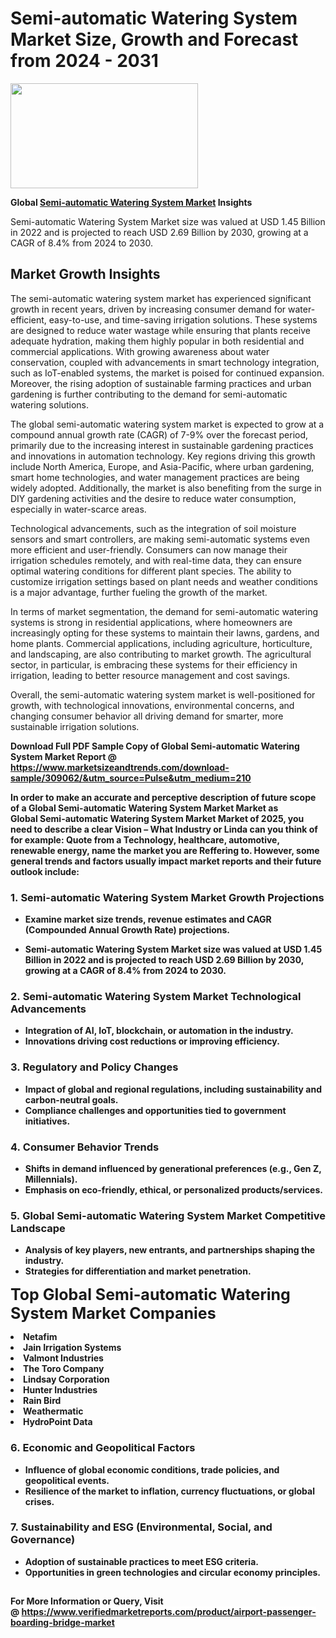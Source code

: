 <H1>Semi-automatic Watering System Market Size, Growth and Forecast from 2024 - 2031</H1><img class="aligncenter size-medium wp-image-584254" src="https://thirdeyenews.in/wp-content/uploads/2024/09/Global-Market-Research-300x168.jpeg" alt="" width="300" height="168" /><p><strong>Global&nbsp;<a href="https://www.marketsizeandtrends.com/download-sample/309062/&amp;utm_source=Pulse&amp;utm_medium=210">Semi-automatic Watering System Market</a> Insights</strong></p><p>Semi-automatic Watering System Market size was valued at USD 1.45 Billion in 2022 and is projected to reach USD 2.69 Billion by 2030, growing at a CAGR of 8.4% from 2024 to 2030.</p><p><h2>Market Growth Insights</h2> <p>The semi-automatic watering system market has experienced significant growth in recent years, driven by increasing consumer demand for water-efficient, easy-to-use, and time-saving irrigation solutions. These systems are designed to reduce water wastage while ensuring that plants receive adequate hydration, making them highly popular in both residential and commercial applications. With growing awareness about water conservation, coupled with advancements in smart technology integration, such as IoT-enabled systems, the market is poised for continued expansion. Moreover, the rising adoption of sustainable farming practices and urban gardening is further contributing to the demand for semi-automatic watering solutions.</p> <p><strong></strong></p> <p>The global semi-automatic watering system market is expected to grow at a compound annual growth rate (CAGR) of 7-9% over the forecast period, primarily due to the increasing interest in sustainable gardening practices and innovations in automation technology. Key regions driving this growth include North America, Europe, and Asia-Pacific, where urban gardening, smart home technologies, and water management practices are being widely adopted. Additionally, the market is also benefiting from the surge in DIY gardening activities and the desire to reduce water consumption, especially in water-scarce areas.</p> <p>Technological advancements, such as the integration of soil moisture sensors and smart controllers, are making semi-automatic systems even more efficient and user-friendly. Consumers can now manage their irrigation schedules remotely, and with real-time data, they can ensure optimal watering conditions for different plant species. The ability to customize irrigation settings based on plant needs and weather conditions is a major advantage, further fueling the growth of the market.</p> <p>In terms of market segmentation, the demand for semi-automatic watering systems is strong in residential applications, where homeowners are increasingly opting for these systems to maintain their lawns, gardens, and home plants. Commercial applications, including agriculture, horticulture, and landscaping, are also contributing to market growth. The agricultural sector, in particular, is embracing these systems for their efficiency in irrigation, leading to better resource management and cost savings.</p> <p>Overall, the semi-automatic watering system market is well-positioned for growth, with technological innovations, environmental concerns, and changing consumer behavior all driving demand for smarter, more sustainable irrigation solutions.</p> <p><strong></p><p><span class=""><strong>Download Full PDF Sample Copy of Global Semi-automatic Watering System Market Report</strong> @ <a href="https://www.marketsizeandtrends.com/download-sample/309062/&amp;utm_source=Pulse&amp;utm_medium=210" target="_blank">https://www.marketsizeandtrends.com/download-sample/309062/&amp;utm_source=Pulse&amp;utm_medium=210</a></span></p><p>In order to make an accurate and perceptive description of future scope of a Global&nbsp;Semi-automatic Watering System Market Market as Global&nbsp;Semi-automatic Watering System Market Market of 2025, you need to describe a clear Vision &ndash; What Industry or Linda can you think of for example: Quote from a Technology, healthcare, automotive, renewable energy, name the market you are Reffering to. However, some general trends and factors usually impact market reports and their future outlook include:</p><h3>1.&nbsp;<strong>Semi-automatic Watering System Market Growth Projections</strong></h3><ul><li>Examine market size trends, revenue estimates and CAGR (Compounded Annual Growth Rate) projections.</li><li><p>Semi-automatic Watering System Market size was valued at USD 1.45 Billion in 2022 and is projected to reach USD 2.69 Billion by 2030, growing at a CAGR of 8.4% from 2024 to 2030.</p></li></ul><h3>2.&nbsp;<strong>Semi-automatic Watering System Market Technological Advancements</strong></h3><ul><li>Integration of AI, IoT, blockchain, or automation in the industry.</li><li>Innovations driving cost reductions or improving efficiency.</li></ul><h3>3.&nbsp;<strong>Regulatory and Policy Changes</strong></h3><ul><li>Impact of global and regional regulations, including sustainability and carbon-neutral goals.</li><li>Compliance challenges and opportunities tied to government initiatives.</li></ul><h3>4.&nbsp;<strong>Consumer Behavior Trends</strong></h3><ul><li>Shifts in demand influenced by generational preferences (e.g., Gen Z, Millennials).</li><li>Emphasis on eco-friendly, ethical, or personalized products/services.</li></ul><h3>5.&nbsp;<strong>Global Semi-automatic Watering System Market Competitive Landscape</strong></h3><ul><li>Analysis of key players, new entrants, and partnerships shaping the industry.</li><li>Strategies for differentiation and market penetration.</li></ul><p data-pm-slice="1 1 []"><span style="color: inherit; font-family: inherit; font-size: 25px;">Top Global Semi-automatic Watering System Market Companies</span></p><div class="" data-test-id=""><p><li>Netafim</li><li> Jain Irrigation Systems</li><li> Valmont Industries</li><li> The Toro Company</li><li> Lindsay Corporation</li><li> Hunter Industries</li><li> Rain Bird</li><li> Weathermatic</li><li> HydroPoint Data</li></p></div><h3>6.&nbsp;<strong>Economic and Geopolitical Factors</strong></h3><ul><li>Influence of global economic conditions, trade policies, and geopolitical events.</li><li>Resilience of the market to inflation, currency fluctuations, or global crises.</li></ul><h3>7.&nbsp;<strong>Sustainability and ESG (Environmental, Social, and Governance)</strong></h3><ul><li>Adoption of sustainable practices to meet ESG criteria.</li><li>Opportunities in green technologies and circular economy principles.</li></ul><h2><strong style="font-size: 14px;">For More Information or Query, Visit @&nbsp;</strong><a style="background-color: #ffffff; font-size: 14px;" href="https://www.marketsizeandtrends.com/report/semi-automatic-watering-system-market/" target="_blank">https://www.verifiedmarketreports.com/product/airport-passenger-boarding-bridge-market</a></h2>
